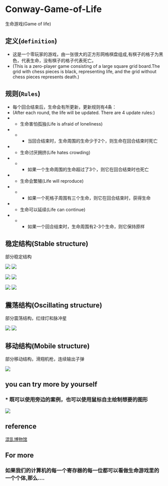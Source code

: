# Conway-Game-of-Life
生命游戏(Game of life)
 ## 定义(`definition`)
* 这是一个零玩家的游戏，由一张很大的正方形网格棋盘组成,有棋子的格子为黑色，代表生命，没有棋子的格子代表死亡。
* (This is a zero-player game consisting of a large square grid board.The grid with chess pieces is black, representing life, and the grid without chess pieces represents death.)
## 规则(`Rules`)
* 每个回合结束后，生命会有所更新，更新规则有4条：
* (After each round, the life will be updated. There are 4 update rules:)
* * 生命害怕孤独(Life is afraid of loneliness)
* * * 当回合结束时，生命周围的生命少于2个，则生命在回合结束时死亡
* * 生命讨厌拥挤(Life hates crowding)
* * * 如果一个生命周围的生命超过了3个，则它在回合结束时也死亡
* * 生命会繁殖(Life will reproduce)
* * * 如果一个死格子周围有三个生命，则它在回合结束时，获得生命
* * 生命可以延续(Life can continue)
* * * 如果一个回合结束时，生命周围有2-3个生命，则它保持原样

## 稳定结构(Stable structure)
部分稳定结构

![](https://github.com/djh-sudo/Conway-Game-of-Life/blob/main/src/s1.png)  ![](https://github.com/djh-sudo/Conway-Game-of-Life/blob/main/src/s2.png)

![](https://github.com/djh-sudo/Conway-Game-of-Life/blob/main/src/s4.png) ![](https://github.com/djh-sudo/Conway-Game-of-Life/blob/main/src/s5.png)

![](https://github.com/djh-sudo/Conway-Game-of-Life/blob/main/src/s7.png) ![](https://github.com/djh-sudo/Conway-Game-of-Life/blob/main/src/s8.png)

## 震荡结构(Oscillating structure)
部分震荡结构，红绿灯和脉冲星

![](https://github.com/djh-sudo/Conway-Game-of-Life/blob/main/src/s12.png)              ![](https://github.com/djh-sudo/Conway-Game-of-Life/blob/main/src/s11.png)
## 移动结构(Mobile structure)
部分移动结构，滑翔机枪，连续输出子弹

![](https://github.com/djh-sudo/Conway-Game-of-Life/blob/main/src/s13.png)
## you can try more by yourself
### * 既可以使用旁边的案例，也可以使用鼠标自主绘制想要的图形
![](https://github.com/djh-sudo/Conway-Game-of-Life/blob/main/src/demo.gif)
## reference
[混乱博物馆](https://www.bilibili.com/video/BV1zx41187v3/?spm_id_from=333.788.recommend_more_video.-1)
## For more
### 如果我们的计算机的每一个寄存器的每一位都可以看做生命游戏里的一个个体,那么....
